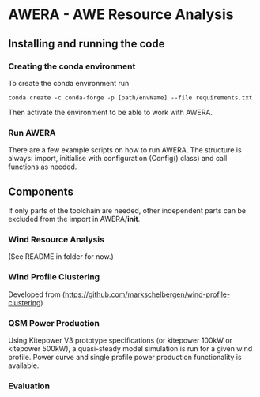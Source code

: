 # AWERA - AWE Resource Analysis 


## Installing and running the code
### Creating the conda environment
To create the conda environment run
```commandline
conda create -c conda-forge -p [path/envName] --file requirements.txt
```

Then activate the environment to be able to work with AWERA.

### Run AWERA
There are a few example scripts on how to run AWERA. The structure is always: import, initialise with configuration (Config() class) and call functions as needed. 

## Components
If only parts of the toolchain are needed, other independent parts can be excluded from the import in AWERA/__init__.

### Wind Resource Analysis 
(See README in folder for now.)

### Wind Profile Clustering
Developed from (https://github.com/markschelbergen/wind-profile-clustering)

### QSM Power Production 
Using Kitepower V3 prototype specifications (or kitepower 100kW or kitepower 500kW), a quasi-steady model simulation is run for a given wind profile. Power curve and single profile power production functionality is available. 

### Evaluation

